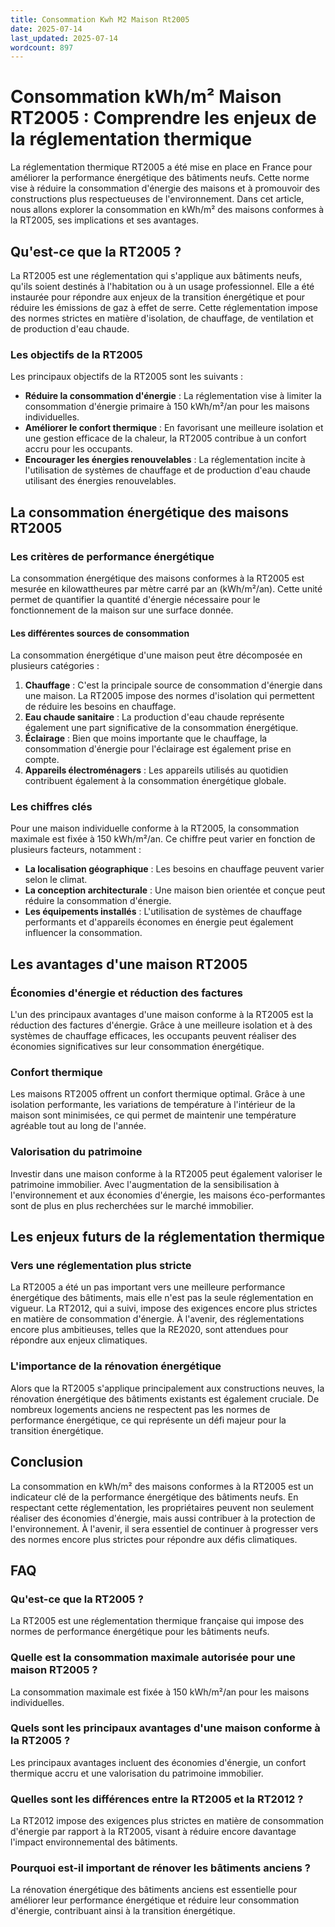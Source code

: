 ```yaml
---
title: Consommation Kwh M2 Maison Rt2005
date: 2025-07-14
last_updated: 2025-07-14
wordcount: 897
---
```


# Consommation kWh/m² Maison RT2005 : Comprendre les enjeux de la réglementation thermique

La réglementation thermique RT2005 a été mise en place en France pour améliorer la performance énergétique des bâtiments neufs. Cette norme vise à réduire la consommation d'énergie des maisons et à promouvoir des constructions plus respectueuses de l'environnement. Dans cet article, nous allons explorer la consommation en kWh/m² des maisons conformes à la RT2005, ses implications et ses avantages.

## Qu'est-ce que la RT2005 ?

La RT2005 est une réglementation qui s'applique aux bâtiments neufs, qu'ils soient destinés à l'habitation ou à un usage professionnel. Elle a été instaurée pour répondre aux enjeux de la transition énergétique et pour réduire les émissions de gaz à effet de serre. Cette réglementation impose des normes strictes en matière d'isolation, de chauffage, de ventilation et de production d'eau chaude.

### Les objectifs de la RT2005

Les principaux objectifs de la RT2005 sont les suivants :

- **Réduire la consommation d'énergie** : La réglementation vise à limiter la consommation d'énergie primaire à 150 kWh/m²/an pour les maisons individuelles.
- **Améliorer le confort thermique** : En favorisant une meilleure isolation et une gestion efficace de la chaleur, la RT2005 contribue à un confort accru pour les occupants.
- **Encourager les énergies renouvelables** : La réglementation incite à l'utilisation de systèmes de chauffage et de production d'eau chaude utilisant des énergies renouvelables.

## La consommation énergétique des maisons RT2005

### Les critères de performance énergétique

La consommation énergétique des maisons conformes à la RT2005 est mesurée en kilowattheures par mètre carré par an (kWh/m²/an). Cette unité permet de quantifier la quantité d'énergie nécessaire pour le fonctionnement de la maison sur une surface donnée. 

#### Les différentes sources de consommation

La consommation énergétique d'une maison peut être décomposée en plusieurs catégories :

1. **Chauffage** : C'est la principale source de consommation d'énergie dans une maison. La RT2005 impose des normes d'isolation qui permettent de réduire les besoins en chauffage.
2. **Eau chaude sanitaire** : La production d'eau chaude représente également une part significative de la consommation énergétique.
3. **Éclairage** : Bien que moins importante que le chauffage, la consommation d'énergie pour l'éclairage est également prise en compte.
4. **Appareils électroménagers** : Les appareils utilisés au quotidien contribuent également à la consommation énergétique globale.

### Les chiffres clés

Pour une maison individuelle conforme à la RT2005, la consommation maximale est fixée à 150 kWh/m²/an. Ce chiffre peut varier en fonction de plusieurs facteurs, notamment :

- **La localisation géographique** : Les besoins en chauffage peuvent varier selon le climat.
- **La conception architecturale** : Une maison bien orientée et conçue peut réduire la consommation d'énergie.
- **Les équipements installés** : L'utilisation de systèmes de chauffage performants et d'appareils économes en énergie peut également influencer la consommation.

## Les avantages d'une maison RT2005

### Économies d'énergie et réduction des factures

L'un des principaux avantages d'une maison conforme à la RT2005 est la réduction des factures d'énergie. Grâce à une meilleure isolation et à des systèmes de chauffage efficaces, les occupants peuvent réaliser des économies significatives sur leur consommation énergétique.

### Confort thermique

Les maisons RT2005 offrent un confort thermique optimal. Grâce à une isolation performante, les variations de température à l'intérieur de la maison sont minimisées, ce qui permet de maintenir une température agréable tout au long de l'année.

### Valorisation du patrimoine

Investir dans une maison conforme à la RT2005 peut également valoriser le patrimoine immobilier. Avec l'augmentation de la sensibilisation à l'environnement et aux économies d'énergie, les maisons éco-performantes sont de plus en plus recherchées sur le marché immobilier.

## Les enjeux futurs de la réglementation thermique

### Vers une réglementation plus stricte

La RT2005 a été un pas important vers une meilleure performance énergétique des bâtiments, mais elle n'est pas la seule réglementation en vigueur. La RT2012, qui a suivi, impose des exigences encore plus strictes en matière de consommation d'énergie. À l'avenir, des réglementations encore plus ambitieuses, telles que la RE2020, sont attendues pour répondre aux enjeux climatiques.

### L'importance de la rénovation énergétique

Alors que la RT2005 s'applique principalement aux constructions neuves, la rénovation énergétique des bâtiments existants est également cruciale. De nombreux logements anciens ne respectent pas les normes de performance énergétique, ce qui représente un défi majeur pour la transition énergétique.

## Conclusion

La consommation en kWh/m² des maisons conformes à la RT2005 est un indicateur clé de la performance énergétique des bâtiments neufs. En respectant cette réglementation, les propriétaires peuvent non seulement réaliser des économies d'énergie, mais aussi contribuer à la protection de l'environnement. À l'avenir, il sera essentiel de continuer à progresser vers des normes encore plus strictes pour répondre aux défis climatiques.

## FAQ

### Qu'est-ce que la RT2005 ?

La RT2005 est une réglementation thermique française qui impose des normes de performance énergétique pour les bâtiments neufs.

### Quelle est la consommation maximale autorisée pour une maison RT2005 ?

La consommation maximale est fixée à 150 kWh/m²/an pour les maisons individuelles.

### Quels sont les principaux avantages d'une maison conforme à la RT2005 ?

Les principaux avantages incluent des économies d'énergie, un confort thermique accru et une valorisation du patrimoine immobilier.

### Quelles sont les différences entre la RT2005 et la RT2012 ?

La RT2012 impose des exigences plus strictes en matière de consommation d'énergie par rapport à la RT2005, visant à réduire encore davantage l'impact environnemental des bâtiments.

### Pourquoi est-il important de rénover les bâtiments anciens ?

La rénovation énergétique des bâtiments anciens est essentielle pour améliorer leur performance énergétique et réduire leur consommation d'énergie, contribuant ainsi à la transition énergétique.